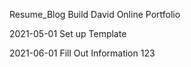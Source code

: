 Resume_Blog
Build David Online Portfolio

2021-05-01
Set up Template

2021-06-01
Fill Out Information
123
